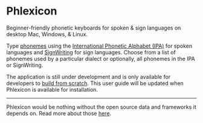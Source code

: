 # Phlexicon

Beginner-friendly phonetic keyboards for spoken & sign languages on desktop Mac, Windows, & Linux.

Type [phonemes](https://en.wikipedia.org/wiki/Phoneme) using the [International Phonetic Alphabet (IPA)](https://en.wikipedia.org/wiki/International_Phonetic_Alphabet)
for spoken languages and [SignWriting](https://www.signwriting.org/about/) for sign languages.
Choose from a list of phonemes used by a particular dialect or optionally, all phonemes in the IPA or SignWriting.

The application is still under development and is only available for developers to [build from scratch](https://github.com/mxskylar/phlexicon).
This user guide will be updated when Phlexicon is available for installation.

---

Phlexicon would be nothing without the open source data and frameworks it depends on.
Read more about those [here](./attribution.md).